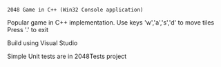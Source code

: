 
    2048 Game in C++ (Win32 Console application)

Popular game in C++ implementation.
Use keys 'w','a','s','d' to move tiles
Press '.' to exit

Build using Visual Studio

Simple Unit tests are in 2048Tests project
